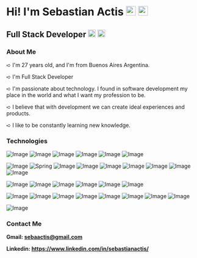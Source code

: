 # Hi! I'm Sebastian Actis <img src="https://raw.githubusercontent.com/Tarikul-Islam-Anik/Animated-Fluent-Emojis/master/Emojis/Hand%20gestures/Love-You%20Gesture%20Light%20Skin%20Tone.png" alt="Love-You Gesture Light Skin Tone" width="25" height="25" /> <img src="https://raw.githubusercontent.com/Tarikul-Islam-Anik/Animated-Fluent-Emojis/master/Emojis/Hand%20gestures/Folded%20Hands%20Light%20Skin%20Tone.png" alt="Folded Hands Light Skin Tone" width="25" height="25" />

## Full Stack Developer <img src="https://raw.githubusercontent.com/Tarikul-Islam-Anik/Animated-Fluent-Emojis/master/Emojis/Objects/Desktop%20Computer.png" alt="Desktop Computer" width="20" height="20" /> <img src="https://raw.githubusercontent.com/Tarikul-Islam-Anik/Animated-Fluent-Emojis/master/Emojis/Objects/Gear.png" alt="Gear" width="20" height="20" />

### About Me

➪ I'm 27 years old, and I'm from Buenos Aires Argentina.

➪ I'm Full Stack Developer

➪ I'm passionate about technology. I found in software development my place in the world and what I want my profession to be.

➪ I believe that with development we can create ideal experiences and products.

➪ I like to be constantly learning new knowledge.

### Technologies




![Image](https://img.shields.io/badge/HTML5-E34F26?style=for-the-badge&logo=html5&logoColor=white)
![Image](https://img.shields.io/badge/CSS3-1572B6?style=for-the-badge&logo=css3&logoColor=white)
![Image](https://img.shields.io/badge/JavaScript-323330?style=for-the-badge&logo=javascript&logoColor=F7DF1E)
![Image](https://img.shields.io/badge/TypeScript-007ACC?style=for-the-badge&logo=typescript&logoColor=white)
![Image](https://img.shields.io/badge/C%23-239120?style=for-the-badge&logo=csharp&logoColor=white)
![Image](https://img.shields.io/badge/java-%23ED8B00.svg?style=for-the-badge&logo=openjdk&logoColor=white)

![Image](https://img.shields.io/badge/React-20232A?style=for-the-badge&logo=react&logoColor=61DAFB)
![Spring](https://img.shields.io/badge/spring-%236DB33F.svg?style=for-the-badge&logo=spring&logoColor=white)
![Image](https://img.shields.io/badge/Redux-593D88?style=for-the-badge&logo=redux&logoColor=white)
![Image](https://img.shields.io/badge/next%20js-000000?style=for-the-badge&logo=nextdotjs&logoColor=white)
![Image](https://img.shields.io/badge/Tailwind_CSS-38B2AC?style=for-the-badge&logo=tailwind-css&logoColor=white)
![Image](https://img.shields.io/badge/Bootstrap-563D7C?style=for-the-badge&logo=bootstrap&logoColor=white)
![Image](https://img.shields.io/badge/Material%20UI-007FFF?style=for-the-badge&logo=mui&logoColor=white)
![Image](https://img.shields.io/badge/Sass-CC6699?style=for-the-badge&logo=sass&logoColor=white)
![Image](https://img.shields.io/badge/react-query-FF4154?style=for-the-badge&logo=react-query&logoColor=white)

![Image](https://img.shields.io/badge/Node%20js-339933?style=for-the-badge&logo=nodedotjs&logoColor=white)
![Image](https://img.shields.io/badge/nestjs-E0234E?style=for-the-badge&logo=nestjs&logoColor=white)
![Image](https://img.shields.io/badge/Express%20js-000000?style=for-the-badge&logo=express&logoColor=white)
![Image](https://img.shields.io/badge/Docker-2CA5E0?style=for-the-badge&logo=docker&logoColor=white)
![Image](https://img.shields.io/badge/Postman-FF6C37?style=for-the-badge&logo=Postman&logoColor=white)
![Image](https://img.shields.io/badge/.NET-512BD4?style=for-the-badge&logo=dotnet&logoColor=white)

![Image](https://img.shields.io/badge/firebase-ffca28?style=for-the-badge&logo=firebase&logoColor=black)
![Image](https://img.shields.io/badge/MongoDB-4EA94B?style=for-the-badge&logo=mongodb&logoColor=white)
![Image](https://img.shields.io/badge/MySQL-005C84?style=for-the-badge&logo=mysql&logoColor=white)
![Image](https://img.shields.io/badge/Supabase-3ECF8E?style=for-the-badge&logo=supabase&logoColor=white)
![Image](https://img.shields.io/badge/Prisma-3982CE?style=for-the-badge&logo=Prisma&logoColor=white)
![Image](https://img.shields.io/badge/Redis-DC382D?style=for-the-badge&logo=redis&logoColor=white)
![Image](https://img.shields.io/badge/postgresql-4169e1?style=for-the-badge&logo=postgresql&logoColor=white)
![Image](https://img.shields.io/badge/Hibernate-59666C?style=for-the-badge&logo=Hibernate&logoColor=white)

![Image](https://img.shields.io/badge/Figma-F24E1E?style=for-the-badge&logo=figma&logoColor=white)

### Contact Me

<b>Gmail: sebaactis@gmail.com</b>

<b>Linkedin: https://www.linkedin.com/in/sebastianactis/</b>



<!--
**sebaactis/sebaactis** is a ✨ _special_ ✨ repository because its `README.md` (this file) appears on your GitHub profile.

Here are some ideas to get you started:

- 🔭 I’m currently working on ...
- 🌱 I’m currently learning ...
- 👯 I’m looking to collaborate on ...
- 🤔 I’m looking for help with ...
- 💬 Ask me about ...
- 📫 How to reach me: ...
- 😄 Pronouns: ...
- ⚡ Fun fact: ...
-->
